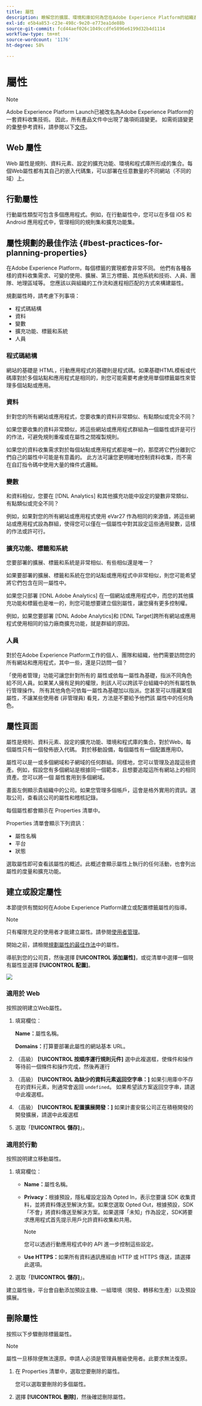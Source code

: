 ```yaml
---
title: 屬性
description: 瞭解您的擴展、環境和庫如何為您在Adobe Experience Platform的組織進行組織和分組。
exl-id: e5b4a853-c23e-498c-9e20-e773ea1de88b
source-git-commit: fcd44aef026c1049ccdfe5896e6199d32b4d1114
workflow-type: tm+mt
source-wordcount: '1176'
ht-degree: 58%

---
```


# 屬性

>[!NOTE]
>
>Adobe Experience Platform Launch已被改名為Adobe Experience Platform的一套資料收集技術。 因此，所有產品文件中出現了幾項術語變更。 如需術語變更的彙整參考資料，請參閱以下[文件](../../term-updates.md)。

## Web 屬性

Web 屬性是規則、資料元素、設定的擴充功能、環境和程式庫所形成的集合。每個Web屬性都有其自己的嵌入代碼集，可以部署在任意數量的不同網站（不同的域）上。

## 行動屬性

行動屬性類型可包含多個應用程式。例如，在行動屬性中，您可以在多個 iOS 和 Android 應用程式中，管理相同的規則集和擴充功能集。

## 屬性規劃的最佳作法 {#best-practices-for-planning-properties}

在Adobe Experience Platform，每個標籤的實現都會非常不同。 他們有各種各樣的資料收集需求、可變的使用、擴展、第三方標籤、其他系統和技術、人員、團隊、地理區域等。 您應該以與組織的工作流和進程相匹配的方式來構建屬性。

規劃屬性時，請考慮下列事項：

* 程式碼結構
* 資料
* 變數
* 擴充功能、標籤和系統
* 人員

### 程式碼結構

網站的基礎是 HTML，行動應用程式的基礎則是程式碼。如果基礎HTML模板或代碼庫對於多個站點和應用程式是相同的，則您可能需要考慮使用單個標籤屬性來管理多個站點或應用。

### 資料

針對您的所有網站或應用程式，您要收集的資料非常類似、有點類似或完全不同？

如果您要收集的資料非常類似，將這些網站或應用程式群組為一個屬性或許是可行的作法，可避免規則重複或在屬性之間複製規則。

如果您的資料收集需求對於每個站點或應用程式都是唯一的，那麼將它們分離到它們自己的屬性中可能是有意義的。 此方法可讓您更明確地控制資料收集，而不需在自訂指令碼中使用大量的條件式邏輯。

### 變數

和資料相似，您要在 [!DNL Analytics] 和其他擴充功能中設定的變數非常類似、有點類似或完全不同？

例如，如果對您的所有網站或應用程式使用 eVar27 作為相同的來源值，將這些網站或應用程式設為群組，使得您可以僅在一個屬性中對其設定這些通用變數，這樣的作法或許可行。

### 擴充功能、標籤和系統

您要部署的擴展、標籤和系統是非常相似、有些相似還是唯一？

如果要部署的擴展、標籤和系統在您的站點或應用程式中非常相似，則您可能希望將它們包含在同一屬性中。

如果您只部署 [!DNL Adobe Analytics] 在一個網站或應用程式中，而您的其他擴充功能和標籤也是唯一的，則您可能想要建立個別屬性，讓您擁有更多控制權。

例如，如果您要部署 [!DNL Adobe Analytics]和 [!DNL Target]跨所有網站或應用程式使用相同的協力廠商擴充功能，就是群組的原因。

### 人員

對於在Adobe Experience Platform工作的個人、團隊和組織，他們需要訪問您的所有網站和應用程式，其中一些，還是只訪問一個？

「使用者管理」功能可讓您針對所有的 屬性或依每一屬性為基礎，指派不同角色給不同人員。如果某人擁有足夠的權限，則該人可以跨該平台組織中的所有屬性執行管理操作。 所有其他角色可依每一屬性為基礎加以指派。您甚至可以隱藏某個 屬性，不讓某些使用者 (非管理員) 看見，方法是不要給予他們該 屬性中的任何角色。

## 屬性頁面

屬性是規則、資料元素、設定的擴充功能、環境和程式庫的集合。對於Web，每個屬性只有一個發佈嵌入代碼。 對於移動設備，每個屬性有一個配置應用ID。

屬性可以是一或多個網域和子網域的任何群組。同樣地，您可以管理及追蹤這些資產。例如，假設您有多個網站是根據同一個範本，且想要追蹤這所有網站上的相同資產。您可以將一個 屬性套用到多個網域。

畫面左側顯示貴組織中的公司。如果您管理多個帳戶，這會是格外實用的資訊。選取公司，查看該公司的屬性和稽核記錄。

每個屬性都會顯示在 Properties 清單中。

Properties 清單會顯示下列資訊：

* 屬性名稱
* 平台
* 狀態

選取屬性即可查看該屬性的概述。此概述會顯示屬性上執行的任何活動，也會列出屬性的度量和擴充功能。

## 建立或設定屬性

本節提供有關如何在Adobe Experience Platform建立或配置標籤屬性的指導。

>[!NOTE]
>
>只有權限充足的使用者才能建立屬性。請參閱[使用者管理](user-permissions.md)。

開始之前，請檢閱[規劃屬性的最佳作法](companies-and-properties.md#best-practices-for-planning-properties)中的屬性。

導航到您的公司頁，然後選擇 **[!UICONTROL 添加屬性]**，或從清單中選擇一個現有屬性並選擇 **[!UICONTROL 配置]**。

![](../../images/property-settings.png)

### 適用於 Web

按照說明建立Web屬性。

1. 填寫欄位：

   **Name：**&#x200B;屬性名稱。

   **Domains：**&#x200B;打算要部署此屬性的網站基本 URL。

1. （高級） **[!UICONTROL 按順序運行規則元件]** 選中此複選框，使條件和操作等待前一個條件和操作完成，然後再運行
1. （高級） **[!UICONTROL 為缺少的資料元素返回空字串：]** 如果引用庫中不存在的資料元素，則通常會返回 `undefined`。  如果希望該方案返回空字串，請選中此複選框。
1. （高級） **[!UICONTROL 配置擴展開發：]** 如果計畫安裝公司正在積極開發的開發擴展，請選中此複選框
1. 選取「**[!UICONTROL 儲存]**」。

### 適用於行動

按照說明建立移動屬性。

1. 填寫欄位：

   * **Name：**&#x200B;屬性名稱。
   * **Privacy：**&#x200B;根據預設，隱私權設定設為 Opted In，表示您要讓 SDK 收集資料，並將資料傳送至解決方案。如果您選取 Opted Out，根據預設，SDK「不會」將資料傳送至解決方案。如果選擇「未知」作為設定，SDK將要求應用程式首先提示用戶允許資料收集和共用。

      >[!NOTE]
      >
      >您可以透過行動應用程式中的 API 進一步控制這些設定。

   * **Use HTTPS：**&#x200B;如果所有資料通訊應經由 HTTP 或 HTTPS 傳送，請選擇此選項。

1. 選取「**[!UICONTROL 儲存]**」。

建立屬性後，平台會自動添加預設主機、一組環境（開發、轉移和生產）以及預設擴展。

## 刪除屬性

按照以下步驟刪除標籤屬性。

>[!NOTE]
>
>屬性一旦移除便無法還原。申請人必須是管理員層級使用者。此要求無法復原。

1. 在 Properties 清單中，選取您要刪除的屬性。

   您可以選取要刪除的多個屬性。

1. 選擇 **[!UICONTROL 刪除]**，然後確認刪除屬性。

